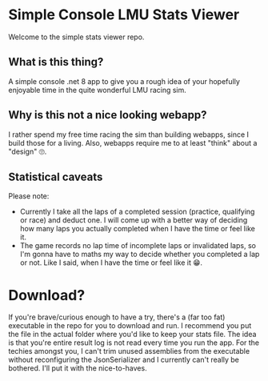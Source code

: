 # Simple Console LMU Stats Viewer
Welcome to the simple stats viewer repo.
## What is this thing?
A simple console .net 8 app to give you a rough idea of your hopefully enjoyable time in the quite wonderful LMU racing sim.
## Why is this not a nice looking webapp?
I rather spend my free time racing the sim than building webapps, since I build those for a living. Also, webapps require me to at least "think" about a "design" 🙄.
## Statistical caveats
Please note:
* Currently I take all the laps of a completed session (practice, qualifying or race) and deduct one. I will come up with a better way of deciding how many laps you actually completed when I have the time or feel like it.
* The game records no lap time of incomplete laps or invalidated laps, so I'm gonna have to maths my way to decide whether you completed a lap or not. Like I said, when I have the time or feel like it 😁.
# Download?
If you're brave/curious enough to have a try, there's a (far too fat) executable in the repo for you to download and run. 
I recommend you put the file in the actual folder where you'd like to keep your stats file. The idea is that you're entire result log is not read every time you run the app.
For the techies amongst you, I can't trim unused assemblies from the executable without reconfiguring the JsonSerializer and I currently can't really be bothered. I'll put it with the nice-to-haves.